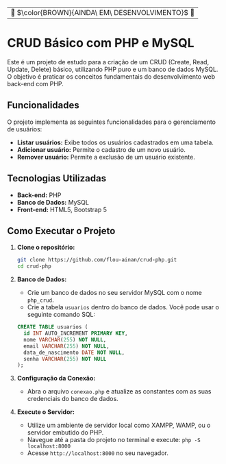 <table><tr><td> 🚧 $\color{BROWN}{AINDA\ EM\ DESENVOLVIMENTO}$ 🚧</td></tr></table>

# CRUD Básico com PHP e MySQL

Este é um projeto de estudo para a criação de um CRUD (Create, Read, Update, Delete) básico, utilizando PHP puro e um banco de dados MySQL. O objetivo é praticar os conceitos fundamentais do desenvolvimento web back-end com PHP.

## Funcionalidades

O projeto implementa as seguintes funcionalidades para o gerenciamento de usuários:

*   **Listar usuários:** Exibe todos os usuários cadastrados em uma tabela.
*   **Adicionar usuário:** Permite o cadastro de um novo usuário.
*   **Remover usuário:** Permite a exclusão de um usuário existente.


## Tecnologias Utilizadas

*   **Back-end:** PHP
*   **Banco de Dados:** MySQL
*   **Front-end:** HTML5, Bootstrap 5

## Como Executar o Projeto

1.  **Clone o repositório:**
    ```bash
    git clone https://github.com/flou-ainan/crud-php.git
    cd crud-php
    ```

2.  **Banco de Dados:**
    *   Crie um banco de dados no seu servidor MySQL com o nome `php_crud`.
    *   Crie a tabela `usuarios` dentro do banco de dados. Você pode usar o seguinte comando SQL:
      ```sql
      CREATE TABLE usuarios (
        id INT AUTO_INCREMENT PRIMARY KEY,
        nome VARCHAR(255) NOT NULL,
        email VARCHAR(255) NOT NULL,
        data_de_nascimento DATE NOT NULL,
        senha VARCHAR(255) NOT NULL
      );
      ```

3.  **Configuração da Conexão:**
    *   Abra o arquivo `conexao.php` e atualize as constantes com as suas credenciais do banco de dados.

4.  **Execute o Servidor:**
    *   Utilize um ambiente de servidor local como XAMPP, WAMP, ou o servidor embutido do PHP.
    *   Navegue até a pasta do projeto no terminal e execute: `php -S localhost:8000`
    *   Acesse `http://localhost:8000` no seu navegador.
